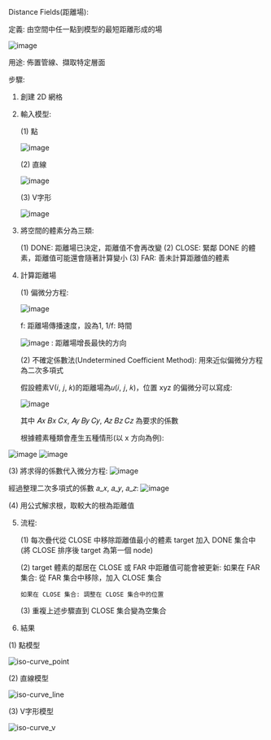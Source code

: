 Distance Fields(距離場):

定義: 由空間中任一點到模型的最短距離形成的場

![image](https://github.com/user-attachments/assets/7adc3f4c-c759-4385-ae8e-592f2756746d)

用途: 佈置管線、擷取特定層面

步驟:

1. 創建 2D 網格
   
2. 輸入模型:
   
   (1) 點
   
   ![image](https://github.com/user-attachments/assets/c26aa8f1-c8d4-4733-9b42-613b81cca2d9)
   
   (2) 直線
   
   ![image](https://github.com/user-attachments/assets/957cc538-3ed5-48b4-a1a5-8904ad64f550)
   
   (3) V字形
   
   ![image](https://github.com/user-attachments/assets/fc93408f-f44a-4060-9ec6-9ebede3707fa)
   
3. 將空間的體素分為三類:

   (1) DONE: 距離場已決定，距離值不會再改變
   (2) CLOSE: 緊鄰 DONE 的體素，距離值可能還會隨著計算變小
   (3) FAR: 善未計算距離值的體素
   
4. 計算距離場
   
   (1) 偏微分方程:
   
   ![image](https://github.com/user-attachments/assets/4e2c60ab-a9a7-4119-9a57-62ad721c18ef)
   
   f: 距離場傳播速度，設為1, 1/f: 時間
   
   ![image](https://github.com/user-attachments/assets/67ff91e7-2baf-468b-a565-07d9028cbcaa) : 距離場增長最快的方向
   
   (2) 不確定係數法(Undetermined Coefficient Method): 用來近似偏微分方程為二次多項式
   
   假設體素V(𝑖, 𝑗, 𝑘)的距離場為𝑢(𝑖, 𝑗, 𝑘)，位置 xyz 的偏微分可以寫成:
   
   ![image](https://github.com/user-attachments/assets/b5d9f029-6153-4828-ab5c-d76ca28d8a88)

   其中 𝐴𝑥  𝐵𝑥  𝐶𝑥, 𝐴𝑦  𝐵𝑦  𝐶𝑦, 𝐴𝑧  𝐵𝑧  𝐶𝑧 為要求的係數
   
   根據體素種類會產生五種情形(以 x 方向為例):
   
  ![image](https://github.com/user-attachments/assets/ec8d1af8-482e-4a5c-ac17-d5df2fb0d829)
  ![image](https://github.com/user-attachments/assets/7c90ee0f-ae04-4e0d-8b49-03f9a5349160)
  
  (3) 將求得的係數代入微分方程:
   ![image](https://github.com/user-attachments/assets/204ed66e-8ab4-486a-9d4e-48525a5d7551)
   
   經過整理二次多項式的係數 𝑎_𝑥, 𝑎_𝑦, 𝑎_𝑧:
   ![image](https://github.com/user-attachments/assets/c4f31c77-7792-4f13-96ec-9b41e029d1f8)
   
  (4) 用公式解求根，取較大的根為距離值
  
5. 流程:

   (1) 每次疊代從 CLOSE 中移除距離值最小的體素 target 加入 DONE 集合中 (將 CLOSE 排序後 target 為第一個 node)
   
   (2) target 體素的鄰居在 CLOSE 或 FAR 中距離值可能會被更新:
       如果在 FAR 集合: 從 FAR 集合中移除，加入 CLOSE 集合
   
       如果在 CLOSE 集合: 調整在 CLOSE 集合中的位置
   
   (3) 重複上述步驟直到 CLOSE 集合變為空集合
   
7. 結果
   
  (1) 點模型
  
   ![iso-curve_point](https://github.com/user-attachments/assets/f6ea3dfb-c105-4259-a656-34688e7f8544)
   
  (2) 直線模型
  
  ![iso-curve_line](https://github.com/user-attachments/assets/cfb05c86-3605-48ea-b88c-60bbcb831f3b)
  
  (3) V字形模型
  
  ![iso-curve_v](https://github.com/user-attachments/assets/e433c9cb-2ff3-43a7-8f8b-3196ce151378)
